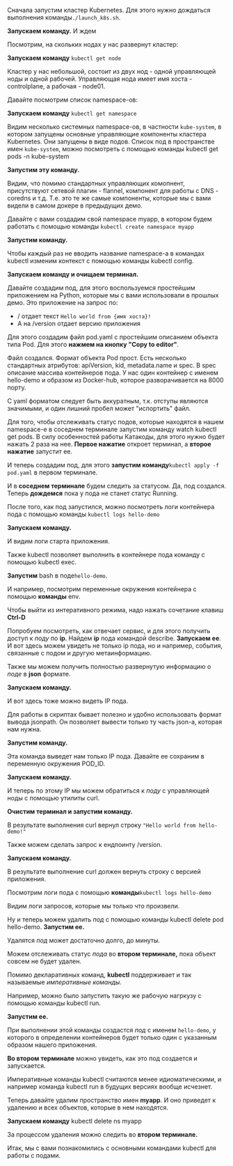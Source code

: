 Сначала запустим кластер Kubernetes. Для этого нужно дождаться выполнения команды`./launch_k8s.sh`.

**Запускаем команду.** И ждем 

Посмотрим, на скольких нодах у нас развернут кластер: 

**Запускаем команду** `kubectl get node`

Кластер у нас небольшой, состоит из двух нод - одной управляющей ноды и одной рабочей. Управляющая нода имеет имя хоста - controlplane, а рабочая - node01.

Давайте посмотрим список namespace-ов:

**Запускаем команду** `kubectl get namespace`

Видим несколько системных namespace-ов, в частности `kube-system`, в котором запущены основные управляющие компоненты кластера Kubernetes. Они запущены в виде подов. Список под в пространстве имен `kube-system`, можно посмотреть с помощью команды kubectl get pods -n kube-system

**Запустим эту команду.**

Видим, что помимо стандартных управляющих комопнент, присутствуют сетевой плагин - flannel, компонент для работы с DNS - coredns и т.д. Т.е. это те же самые компоненты, которые мы с вами видели в самом докере в предыдущих демо.  

Давайте с вами создадим свой namespace myapp, в котором будем работать с помощью команды `kubectl create namespace myapp`

**Запустим команду.**

Чтобы каждый раз не вводить название namespace-а в командах kubectl изменим контекст с помощью команды kubectl config. 

**Запускаем команду и очищаем терминал.**

Давайте создадим под, для этого воспользуемся простейшим приложением на Python, которые мы с вами использовали в прошлых демо.  Это приложение на запрос по:

- / отдает текст `Hello world from {имя хоста}!`
- А на /version отдает версию приложения

Для этого создадим файл pod.yaml с простейшим описанием объекта типа Pod. Для этого **нажмем на кнопку "Copy to editor"**.

Файл создался. Формат объекта Pod прост. Есть несколько стандартных атрибутов: apiVersion, kid, metadata.name и spec. В spec описание массива контейнеров пода. У нас один контейнер с именем hello-demo и образом из Docker-hub, которое разворачивается на 8000 порту. 

С yaml форматом следует быть аккуратным, т.к. отступы являются значимыми, и один лишний пробел может "испортить" файл.

Для того, чтобы отслеживать статус подов, которые находятся в нашем namespace-е в соседнем терминале запустим команду watch kubectl get pods. В силу особенностей работы Катакоды, для этого нужно будет нажать 2 раза на нее. **Первое нажатие** откроет терминал, а **второе нажатие** запустит ее. 

И теперь создадим под, для этого **запустим команду**`kubectl apply -f pod.yaml`  в первом терминале. 

И в **соседнем терминале** будем следить за статусом. Да, под создался. Теперь **дождемся** пока у пода не станет статус Running.

После того, как под запустился, можно посмотреть логи контейнера пода с помощью команды `kubectl logs hello-demo`

**Запускаем команду.** 

И видим логи старта приложения.

Также kubectl позволяет выполнить в контейнере пода команду с помощью kubectl exec.  

**Запустим** bash в поде`hello-demo`.

И например, посмотрим переменные окружения контейнера с помощью **команды** env.

Чтобы выйти из интеративного режима, надо нажать сочетание клавиш **Ctrl-D**

Попробуем посмотреть, как отвечает сервис, и для этого получить доступ к *поду* по **ip**. Найдем **ip** пода командой describe. **Запускаем ее**. И вот здесь можем увидеть не только ip пода, но и например, события, связанные с подом и другую метаинформацию.

Также мы можем получить полностью развернутую информацию о *поде* в **json** формате. 

**Запускаем команду.**

И вот здесь тоже можно видеть IP пода. 

Для работы в скриптах бывает полезно и удобно использовать формат вывода jsonpath. Он позволяет вывести только ту часть json-а, которая нам нужна. 

**Запустим команду.** 

Эта команда выведет нам только IP пода. 
Давайте ее сохраним в переменную окружения POD_ID.

**Запускаем команду.** 

И теперь по этому IP мы можем обратиться к *поду* с управляющей ноды с помощью утилиты curl. 

**Очистим терминал и запустим команду.**

В результате выполнения curl вернул строку `"Hello world from hello-demo!"`

Также можем сделать запрос к ендпоинту /version. 

**Запускаем команду.**

В результате выполнение curl должен вернуть строку с версией приложения.

Посмотрим логи пода с помощью **команды**`kubectl logs hello-demo`

Видим логи запросов, которые мы только что произвели.

Ну и теперь можем удалить *под* с помощью команды kubectl delete pod hello-demo. **Запустим ее.** 

Удалятся *под* может достаточно долго, до минуты.

Можем отслеживать статус *пода* во **втором терминале,** пока объект совсем не будет удален.

Помимо декларативных команд, **kubectl** поддерживает и так называемые *императивные команды*. 

Например, можно было запустить такую же рабочую нагркузу с помощью команды kubectl run. 

**Запустим ее.**

При выполнении этой команды создастся *под* с именем `hello-demo`, у которого в определении контейнеров будет только один с указанным образом нашего приложения. 

**Во втором терминале** можно увидеть, как это под создается и запускается.  

Императивные команды kubectl считаются менее идиоматическими, и например команда kubectl run в будущих версиях вообще исчезнет. 

Теперь давайте удалим пространство имен **myapp**. И оно приведет к удалению и всех объектов, которые в нем находятся.

**Запускаем команду**  kubectl delete ns myapp

За процессом удаления можно следить во **втором терминале.**

Итак, мы с вами познакомились с основными командами kubectl для работы с подами. 